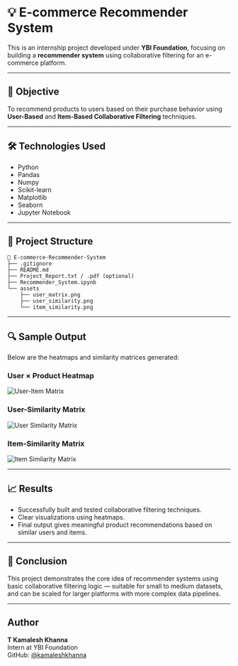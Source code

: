 # 💡 E-commerce Recommender System

This is an internship project developed under **YBI Foundation**, focusing on building a **recommender system** using collaborative filtering for an e-commerce platform.

---

## 📌 Objective

To recommend products to users based on their purchase behavior using **User-Based** and **Item-Based Collaborative Filtering** techniques.

---

## 🛠️ Technologies Used

- Python  
- Pandas  
- Numpy  
- Scikit-learn  
- Matplotlib  
- Seaborn  
- Jupyter Notebook  

---

## 📂 Project Structure

```
📁 E-commerce-Recommender-System
├── .gitignore
├── README.md
├── Project_Report.txt / .pdf (optional)
├── Recommender_System.ipynb
└── assets
    ├── user_matrix.png
    ├── user_similarity.png
    └── item_similarity.png
```

---

## 🔍 Sample Output

Below are the heatmaps and similarity matrices generated:

### User × Product Heatmap
![User-Item Matrix](assets/user_item_heatmap.png)

### User-Similarity Matrix
![User Similarity Matrix](assets/user_similarity_heatmap.png)

### Item-Similarity Matrix
![Item Similarity Matrix](assets/item_similarity_heatmap.png)

---

## 📈 Results

- Successfully built and tested collaborative filtering techniques.  
- Clear visualizations using heatmaps.  
- Final output gives meaningful product recommendations based on similar users and items.

---

## 📌 Conclusion

This project demonstrates the core idea of recommender systems using basic collaborative filtering logic — suitable for small to medium datasets, and can be scaled for larger platforms with more complex data pipelines.

---

##  Author

**T Kamalesh Khanna**  
Intern at YBI Foundation  
GitHub: [@kamaleshkhanna](https://github.com/kamalesh3)
